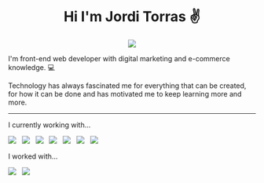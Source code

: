 <h1 align=center> Hi I'm Jordi Torras ✌️</h1>
<p align=center >
<a href="https://www.linkedin.com/in/jorditm/" ><img  src="https://img.shields.io/badge/LinkedIn-0077B5?style=for-the-badge&logo=linkedin&logoColor=white"/>
</a>
  </p>

<p>
I'm front-end web developer with digital marketing and e-commerce knowledge. 💻

Technology has always fascinated me for everything that can be created, for how it can be done and has motivated me to keep learning more and more.
</p>
<hr> 

I currently working with...

<!--<div>
 <p>
  <p> HTML<p>
   <p> <img src="https://img.shields.io/badge/html5%20-%23e34f26.svg?style=for-the-badge&logo=html5&logoColor=white" /> </p>
   
   </div>
  <div>
  <p> HTML<p>
   <p> <img src="https://img.shields.io/badge/html5%20-%23e34f26.svg?style=for-the-badge&logo=html5&logoColor=white" /> </p>
   
   </p>
 </div>
-->

<p>
  <img src="https://img.shields.io/badge/html5%20-%23e34f26.svg?style=for-the-badge&logo=html5&logoColor=white" />&nbsp;&nbsp;
  <img src="https://img.shields.io/badge/CSS3-1572B6?&style=for-the-badge&logo=css3&logoColor=white" />&nbsp;&nbsp;
  <img src="https://img.shields.io/badge/JavaScript-F7DF1E?style=for-the-badge&logo=javascript&logoColor=black" />&nbsp;&nbsp;
  <img src="https://img.shields.io/badge/React-20232A?style=for-the-badge&logo=react&logoColor=61DAFB"/>&nbsp;&nbsp;
  <img src="https://img.shields.io/badge/Node.js-43853D?&style=for-the-badge&logo=node-dot-js&logoColor=white"/>&nbsp;&nbsp; 
  <img src="https://img.shields.io/badge/Express.js-43853D?&style=for-the-badge&logo=logoColor=white"/>&nbsp;&nbsp; 
  <img src="https://img.shields.io/badge/MongoDB-4EA94B?style=for-the-badge&logo=mongodb&logoColor=white"/>&nbsp;&nbsp;
</p>

I worked with...
<p>
  <img src="https://img.shields.io/badge/Wordpress-21759B.svg?style=for-the-badge&logo=wordpress&logoColor=white"/>&nbsp;&nbsp;
  <img src="https://img.shields.io/badge/Bootstrap-563D7C?style=for-the-badge&logo=bootstrap&logoColor=white"/>&nbsp;&nbsp;
 <!-- <img src=""/>&nbsp;&nbsp; -->
  </p>

<!--
**Jorditm/Jorditm** is a ✨ _special_ ✨ repository because its `README.md` (this file) appears on your GitHub profile.

Here are some ideas to get you started:

- 🔭 I’m currently working on ...
- 🌱 I’m currently learning ...
- 👯 I’m looking to collaborate on ...
- 🤔 I’m looking for help with ...
- 💬 Ask me about ...
- 📫 How to reach me: ...
- 😄 Pronouns: ...
- ⚡ Fun fact: ...
-->
